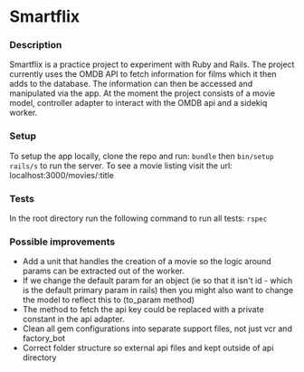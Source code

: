 # Smartflix

### Description ###

Smartflix is a practice project to experiment with Ruby and Rails. The project currently uses the OMDB API to fetch information for films which it then adds to the database. The information can then be accessed and manipulated via the app. At the moment the project consists of a movie model, controller adapter to interact with the OMDB api and a sidekiq worker.   

### Setup ###

To setup the app locally, clone the repo and run:
``bundle``
then
``bin/setup rails/s`` to run the server. To see a movie listing visit the url: localhost:3000/movies/:title

### Tests ###
In the root directory run the following command to run all tests:
``rspec``

### Possible improvements ###

* Add a unit that handles the creation of a movie so the logic around params can be extracted out of the worker. 
* If we change the default param for an object (ie so that it isn't id - which is the default primary param in rails) then you might also want to change the model to reflect this to (to_param method)
* The method to fetch the api key could be replaced with a private constant in the api adapter.
* Clean  all gem configurations into separate support files, not just vcr and factory_bot
* Correct folder structure so external api files and kept outside of api directory
